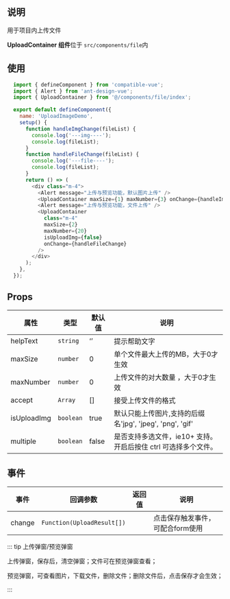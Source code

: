 ## 说明

用于项目内上传文件

**UploadContainer 组件**位于 `src/components/file`内

## 使用

```js
  import { defineComponent } from 'compatible-vue';
  import { Alert } from 'ant-design-vue';
  import { UploadContainer } from '@/components/file/index';

  export default defineComponent({
    name: 'UploadImageDemo',
    setup() {
      function handleImgChange(fileList) {
        console.log('---img----');
        console.log(fileList);
      }
      function handleFileChange(fileList) {
        console.log('---file----');
        console.log(fileList);
      }
      return () => (
        <div class="m-4">
          <Alert message="上传与预览功能，默认图片上传" />
          <UploadContainer maxSize={1} maxNumber={3} onChange={handleImgChange} class="m-4" />
          <Alert message="上传与预览功能，文件上传" />
          <UploadContainer
            class="m-4"
            maxSize={2}
            maxNumber={20}
            isUploadImg={false}
            onChange={handleFileChange}
          />
        </div>
      );
    },
  });
```

## Props

| 属性        | 类型      | 默认值 | 说明                                                           |
| ----------- | --------- | ------ | -------------------------------------------------------------- |
| helpText    | `string`  | ‘’     | 提示帮助文字                                                   |
| maxSize     | `number`  | 0      | 单个文件最大上传的MB，大于0才生效                              |
| maxNumber   | `number`  | 0      | 上传文件的对大数量 ，大于0才生效                               |
| accept      | `Array`   | []     | 接受上传文件的格式                                             |
| isUploadImg | `boolean` | true   | 默认只能上传图片,支持的后缀名'jpg', 'jpeg', 'png', 'gif'       |
| multiple    | `boolean` | false  | 是否支持多选文件，ie10+ 支持。开启后按住 ctrl 可选择多个文件。 |

## 事件

| 事件   | 回调参数                   | 返回值 | 说明                             |
| ------ | -------------------------- | ------ | -------------------------------- |
| change | `Function(UploadResult[])` |        | 点击保存触发事件，可配合form使用 |

::: tip 上传弹窗/预览弹窗

上传弹窗，保存后，清空弹窗；文件可在预览弹窗查看；

预览弹窗，可查看图片，下载文件，删除文件；删除文件后，点击保存才会生效；

:::
